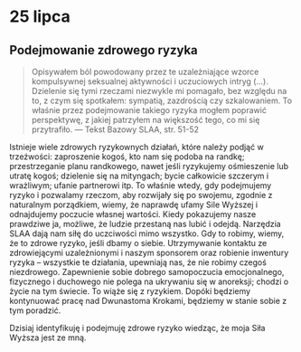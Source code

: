 
# 25 lipca

## Podejmowanie zdrowego ryzyka

> Opisywałem ból powodowany przez te uzależniające wzorce kompulsywnej seksualnej aktywności i uczuciowych intryg (...). Dzielenie się tymi rzeczami niezwykle mi pomagało, bez względu na to, z czym się spotkałem: sympatią, zazdrością czy szkalowaniem. To właśnie przez podejmowanie takiego ryzyka mogłem poprawić perspektywę, z jakiej patrzyłem na większość tego, co mi się przytrafiło. — Tekst Bazowy SLAA, str. 51-52

Istnieje wiele zdrowych ryzykownych działań, które należy podjąć w trzeźwości: zaproszenie kogoś, kto nam się podoba na randkę; przestrzeganie planu randkowego, nawet jeśli ryzykujemy ośmieszenie lub utratę kogoś; dzielenie się na mityngach; bycie całkowicie szczerym i wrażliwym; ufanie partnerowi itp. To właśnie wtedy, gdy podejmujemy ryzyko i pozwalamy rzeczom, aby rozwijały się po swojemu, zgodnie z naturalnym porządkiem, wiemy, że naprawdę ufamy Sile Wyższej i odnajdujemy poczucie własnej wartości. Kiedy pokazujemy nasze prawdziwe ja, możliwe, że ludzie przestaną nas lubić i odejdą. Narzędzia SLAA dają nam siłę do uczciwości mimo wszystko. Gdy to robimy, wiemy, że to zdrowe ryzyko, jeśli dbamy o siebie. Utrzymywanie kontaktu ze zdrowiejącymi uzależnionymi i naszym sponsorem oraz robienie inwentury ryzyka – wszystkie te działania, upewniają nas, że nie robimy czegoś niezdrowego. Zapewnienie sobie dobrego samopoczucia emocjonalnego, fizycznego i duchowego nie polega na ukrywaniu się w anoreksji; chodzi o życie na tym świecie. To wiąże się z ryzykiem. Dopóki będziemy kontynuować pracę nad Dwunastoma Krokami, będziemy w stanie sobie z tym poradzić.

Dzisiaj identyfikuję i podejmuję zdrowe ryzyko wiedząc, że moja Siła Wyższa jest ze mną.
